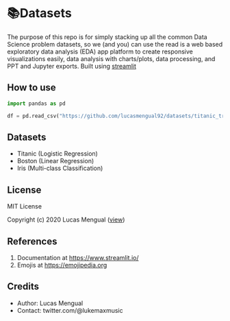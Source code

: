 # 📚Datasets

The purpose of this repo is for simply stacking up all the common Data Science problem datasets, so we (and you) can use the read  is a web based exploratory data analysis (EDA) app platform to create responsive visualizations easily, data analysis with charts/plots, data processing, and PPT and Jupyter exports. Built using [streamlit](https://www.streamlit.io/)

## How to use
```python
import pandas as pd

df = pd.read_csv("https://github.com/lucasmengual92/datasets/titanic_train.csv")
```

## Datasets

- Titanic (Logistic Regression)
- Boston (Linear Regression)
- Iris (Multi-class Classification)

## License

MIT License

Copyright (c) 2020 Lucas Mengual ([view](LICENSE))

## References

1. Documentation at https://www.streamlit.io/
2. Emojis at https://emojipedia.org


## Credits

- Author: Lucas Mengual
- Contact: twitter.com/@lukemaxmusic
